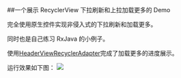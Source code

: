 ##一个展示 RecyclerView 下拉刷新和上拉加载更多的 Demo

完全使用原生控件实现非侵入式的下拉刷新和加载更多。

同时也是自己练习 RxJava 的小例子。

使用[HeaderViewRecyclerAdapter](https://gist.github.com/darnmason/7bbf8beae24fe7296c8a)完成了加载更多的进度展示。

运行效果如下图：
![](https://github.com/liangzhitao/SwipeRefreshRecyclerView/blob/master/RefreshRecyclerView.gif)
